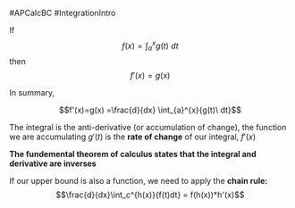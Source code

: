 #APCalcBC #IntegrationIntro

If $$f(x) = \int_{a}^{x}{g(t)\ dt}$$ then $$f'(x) = g(x)$$

In summary,

$$f'(x)=g(x) =\frac{d}{dx} \int_{a}^{x}{g(t)\ dt}$$

The integral is the anti-derivative (or accumulation of change), the function we are accumulating $g'(t)$ is the **rate of change** of our integral, $f'(x)$

**The fundemental theorem of calculus states that the integral and derivative are inverses**

If our upper bound is also a function, we need to apply the **chain rule:**
$$\frac{d}{dx}\int_c^{h(x)}{f(t)dt} = f(h(x))*h'(x)$$
